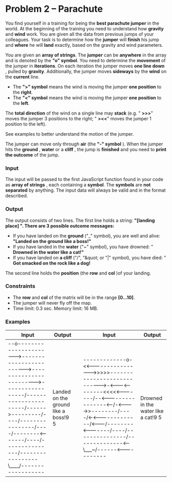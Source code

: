 # Problem 2 – Parachute

You find yourself in a training for being the **best parachute jumper** in the world. At the beginning of the training you need to understand how **gravity** and **wind** work. You are given all the data from previous jumps of your colleagues. Your task is to determine how the **jumper** will **finish** his jump and **where** he will **land** exactly, based on the gravity and wind parameters.

You are given an **array of strings**. The **jumper** can be **anywhere** in the array and is denoted by the **&quot;o&quot; symbol**. You need to determine the **movement** of the jumper in **iterations**. On each iteration the jumper moves **one line down** , pulled by **gravity**. Additionally, the jumper moves **sideways** by the **wind** on the **current** line.

- The **&quot;&gt;&quot; symbol** means the wind is moving the jumper **one position** to the **right**.
- The **&quot;&lt;&quot; symbol** means the wind is moving the jumper **one position** to the **left**.

The **total direction** of the wind on a single line may **stack** (e.g. &quot; **&gt;&gt;&gt;**&quot; moves the jumper 3 positions to the right; &quot; **&gt;&lt;&lt;**&quot; moves the jumper 1 position to the left).

See examples to better understand the motion of the jumper.

The jumper can move only through **air** (the **&quot;-&quot; symbol** ). When the jumper hits the **ground** , **water** or a **cliff** , the jump is **finished** and you need to **print the outcome** of the jump.

### Input

The input will be passed to the first JavaScript function found in your code as **array of strings** , each containing a **symbol**. The **symbols** are **not separated** by anything. The input data will always be valid and in the format described.

### Output

The output consists of two lines. The first line holds a string: **&quot;[landing place] &quot;. There are 3 possible outcome messages:**

- If you have landed on the **ground** (&quot;\_&quot; symbol), you are well and alive: **&quot;Landed on the ground like a boss!&quot;**
- If you have landed in the **water** (&quot;~&quot; symbol), you have drowned: &quot; **Drowned in the water like a cat!&quot;**
- If you have landed on **a cliff** (&quot;/&quot;, &quot;\&quot; or &quot;|&quot; symbol), you have died: &quot; **Got smacked on the rock like a dog!**

The second line holds the **position** (the **row** and **col** )of your landing.

### Constraints

- The **row** and **col** of the matrix will be in the range **[0…10]**.
- The jumper will never fly off the map.
- Time limit: 0.3 sec. Memory limit: 16 MB.

### Examples

| **Input** | **Output** |   | **Input** | **Output** |
| --- | --- | --- | --- | --- |
| --o----------------------&gt;------------------------&gt;------------------------&gt;-----------------/\----------------------/--\----&gt;---------/\----/----\------------/--\--/------\--&lt;-------/----\/--------\-\------/----------------\-\\_\_\_\_/------------------ | Landed on the ground like a boss!9 5 |   | -------------o-&lt;&lt;----------------&gt;&gt;&gt;&gt;&gt;----------------------------&gt;-&lt;---&lt;--------&lt;&lt;&lt;&lt;&lt;-------/\--&lt;----------------&lt;--/-&lt;\----&gt;&gt;--------/\----/&lt;-&lt;-\------------/&lt;-\--/------\--&lt;-------/----\/--------\-\------/--------------&lt;-\-\\_\_\_~/------&lt;----------- | Drowned in the water like a cat!9 5 |